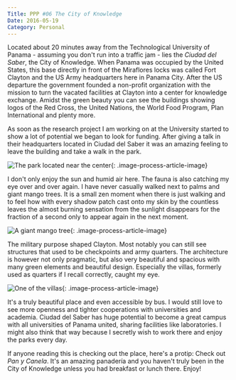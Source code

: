 ```yaml
---
Title: PPP #06 The City of Knowledge
Date: 2016-05-19
Category: Personal
---
```


Located about 20 minutes away from the Technological University of Panama - assuming you don't run into a traffic jam - lies the *Ciudad del Saber*, the City of Knowledge. When Panama was occupied by the United States, this base directly in front of the Miraflores locks was called Fort Clayton and the US Army headquarters here in Panama City. After the US departure the government founded a non-profit organization with the mission to turn the vacated facilities at Clayton into a center for knowledge exchange. Amidst the green beauty you can see the buildings showing logos of the Red Cross, the United Nations, the World Food Program, Plan International and plenty more.

As soon as the research project I am working on at the University started to show a lot of potential we began to look for funding. After giving a talk in their headquarters located in Ciudad del Saber it was an amazing feeling to leave the building and take a walk in the park.

![The park located near the center]({attach}ciudad-del-saber-1.jpg){: .image-process-article-image}

I don't only enjoy the sun and humid air here. The fauna is also catching my eye over and over again. I have never casually walked next to palms and giant mango trees. It is a small zen moment when there is just walking and to feel how with every shadow patch cast onto my skin by the countless leaves the almost burning sensation from the sunlight disappears for the fraction of a second only to appear again in the next moment.

![A giant mango tree]({attach}ciudad-del-saber-2.jpg){: .image-process-article-image}

The military purpose shaped Clayton. Most notably you can still see structures that used to be checkpoints and army quarters. The architecture is however not only pragmatic, but also very beautiful and spacious with many green elements and beautiful design. Especially the villas, formerly used as quarters if I recall correctly, caught my eye.

![One of the villas]({attach}ciudad-del-saber-3.jpg){: .image-process-article-image}

It's a truly beautiful place and even accessible by bus. I would still love to see more openness and tighter cooperations with universities and academia. Ciudad del Saber has huge potential to become a great campus with all universities of Panama united, sharing facilities like laboratories. I might also think that way because I secretly wish to work there and enjoy the parks every day.

If anyone reading this is checking out the place, here's a protip: Check out *Pan y Canela*. It's an amazing panadería and you haven't truly been in the City of Knowledge unless you had breakfast or lunch there. Enjoy!
